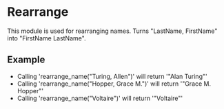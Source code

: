 Rearrange
=========

This module is used for rearranging names.
Turns "LastName, FirstName" into "FirstName LastName".

## Example

 * Calling 'rearrange_name("Turing, Allen")' will return '"Alan Turing"'
 * Calling 'rearrange_name("Hopper, Grace M.")' will return '"Grace M. Hopper"'
 * Calling 'rearrange_name("Voltaire")' will return '"Voltaire"'
